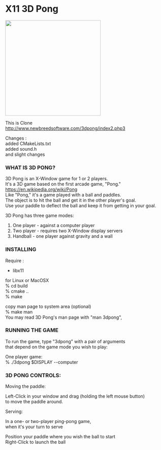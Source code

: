 X11 3D Pong
===============

<image src="https://raw.githubusercontent.com/ohwada/MAC_cpp_Samples/master/x11/3dpong/scrrenshots/pong.png" width="300" /> <br/>

This is Clone <br/>
http://www.newbreedsoftware.com/3dpong/index2.php3 <br/>

Changes :   <br/>
added CMakeLists.txt <br/>
added sound.h  <br/>
and slight changes <br/>


### WHAT IS 3D PONG?

 3D Pong is an X-Window game for 1 or 2 players. <br/> 
It's a 3D game based on the first arcade game, "Pong." <br/>
https://en.wikipedia.org/wiki/Pong <br/>
Like "Pong," it's a game played with a ball and paddles. <br/>
The object is to hit the ball and get it in the other player's goal. <br/>
Use your paddle to deflect the ball and keep it from getting in your goal. <br/>

3D Pong has three game modes: <br/>
1. One player - against a computer player <br/>
2. Two player - requires two X-Window display servers <br/>
3. Handball - one player against gravity and a wall <br/>

### INSTALLING
Require : <br/>
- libx11 <br/>

for Linux or MacOSX <br/>
% cd build <br/>
% cmake .. <br/>
% make <br/>

copy man page to system area (optional) <br/>
% make man <br/>
You may read 3D Pong's man page with "man 3dpong", <br/>


### RUNNING THE GAME

To run the game, type "3dpong" with a pair of arguments  <br/>
that depend on the game mode you wish to play: <br/>

 One player game:  <br/>
% ./3dpong $DISPLAY --computer <br/>

### 3D PONG CONTROLS:

Moving the paddle:  <br/>

Left-Click in your window and drag (holding the left mouse button) <br/>
to move the paddle around. <br/>

Serving: <br/>

In a one- or two-player ping-pong game,  <br/>
when it's your turn to serve <br/>

Position your paddle where you wish the ball to start <br/>
Right-Click to launch the ball <br/>


